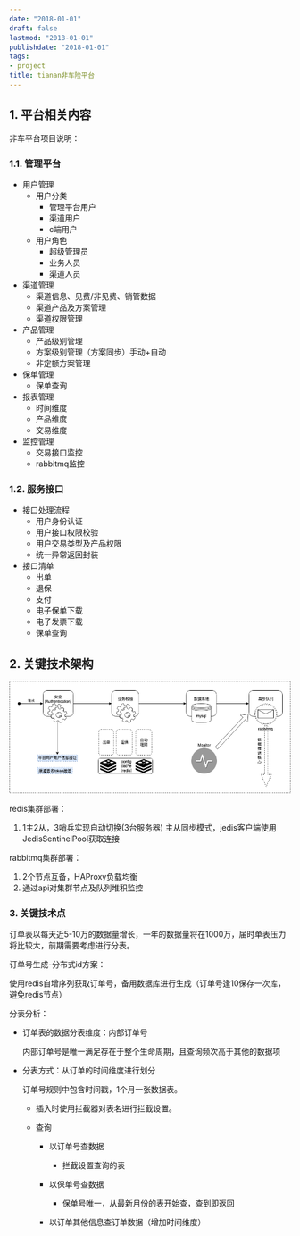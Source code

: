 ```yaml
---
date: "2018-01-01"
draft: false
lastmod: "2018-01-01"
publishdate: "2018-01-01"
tags:
- project
title: tianan非车险平台
---
```

## 1. 平台相关内容
非车平台项目说明：
### 1.1. 管理平台
* 用户管理
    * 用户分类
        * 管理平台用户
        * 渠道用户
        * c端用户
    * 用户角色
        * 超级管理员
        * 业务人员
        * 渠道人员
* 渠道管理
    * 渠道信息、见费/非见费、销管数据
    * 渠道产品及方案管理
    * 渠道权限管理
* 产品管理
    * 产品级别管理
    * 方案级别管理（方案同步）手动+自动
    * 非定额方案管理
* 保单管理
    * 保单查询
* 报表管理
    * 时间维度
    * 产品维度
    * 交易维度
* 监控管理
    * 交易接口监控
    * rabbitmq监控

### 1.2. 服务接口
* 接口处理流程
    * 用户身份认证
    * 用户接口权限校验
    * 用户交易类型及产品权限
    * 统一异常返回封装
* 接口清单
    * 出单
    * 退保
    * 支付
    * 电子保单下载
    * 电子发票下载
    * 保单查询

## 2. 关键技术架构
![tianan-nonecar-archtecture.png](../picture/tianan-nonecar-archtecture.png)

redis集群部署：
1. 1主2从，3哨兵实现自动切换(3台服务器)
    主从同步模式，jedis客户端使用JedisSentinelPool获取连接


rabbitmq集群部署：
1. 2个节点互备，HAProxy负载均衡
2. 通过api对集群节点及队列堆积监控

### 3. 关键技术点

订单表以每天近5-10万的数据量增长，一年的数据量将在1000万，届时单表压力将比较大，前期需要考虑进行分表。

订单号生成-分布式id方案：

使用redis自增序列获取订单号，备用数据库进行生成（订单号逢10保存一次库，避免redis节点）

分表分析：

* 订单表的数据分表维度：内部订单号

  内部订单号是唯一满足存在于整个生命周期，且查询频次高于其他的数据项

* 分表方式：从订单的时间维度进行划分

  订单号规则中包含时间戳，1个月一张数据表。

  * 插入时使用拦截器对表名进行拦截设置。

  * 查询

    * 以订单号查数据

      * 拦截设置查询的表

    * 以保单号查数据

      * 保单号唯一，从最新月份的表开始查，查到即返回

    * 以订单其他信息查订单数据（增加时间维度）

      